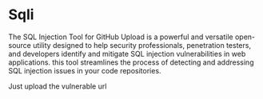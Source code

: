 # Sqli
The SQL Injection  Tool for GitHub Upload is a powerful and versatile open-source utility designed to help security professionals, penetration testers, and developers identify and mitigate SQL injection vulnerabilities in web applications.  this tool streamlines the process of detecting and addressing SQL injection issues in your code repositories.

Just upload the vulnerable url
